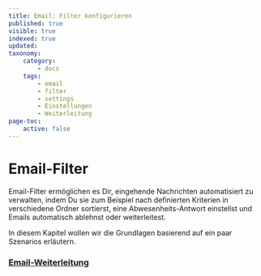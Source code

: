 ```yaml
---
title: Email: Filter konfigurieren
published: true
visible: true
indexed: true
updated:
taxonomy:
    category:
        - docs
    tags:
        - email
        - filter
        - settings
        - Einstellungen
        - Weiterleitung
page-toc:
    active: false
---
```


# Email-Filter

Email-Filter ermöglichen es Dir, eingehende Nachrichten automatisiert zu verwalten, indem Du sie zum Beispiel nach definierten Kriterien in verschiedene Ordner sortierst, eine Abwesenheits-Antwort einstellst und Emails automatisch ablehnst oder weiterleitest.

In diesem Kapitel wollen wir die Grundlagen basierend auf ein paar Szenarios erläutern.


### [Email-Weiterleitung](forward)
